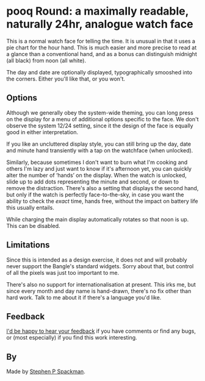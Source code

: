 # pooq Round: a maximally readable, naturally 24hr, analogue watch face

This is a normal watch face for telling the time.
It is unusual in that it uses a pie chart for the hour hand. This is much easier and
more precise to read at a glance than a conventional hand, and as a bonus can distinguish
midnight (all black) from noon (all white).

The day and date are optionally displayed, typographically smooshed into the corners.
Either you'll like that, or you won't.

## Options

Although we generally obey the system-wide theming, you can long press on the display for a menu of additional options specific to the face.
We don't observe the system 12/24 setting, since it the design of the face is equally good in either interpretation.

If you like an uncluttered display style, you can still bring up the day, date and minute hand transiently with a tap on the watchface (when unlocked).

Similarly, because sometimes I don't want to burn what I'm cooking and others I'm lazy and just want to know if it's afternoon yet,
you can quickly alter the number of ‘hands’ on the display. When the watch is unlocked, slide up to add dots representing the minute and second,
or down to remove the distraction. There's also a setting that displays the second hand, but only if the watch is perfectly face-to-the-sky,
in case you want the ability to check the _exact_ time, hands free, without the impact on battery life this usually entails.

While charging the main display automatically rotates so that noon is up. This can be disabled.

## Limitations

Since this is intended as a design exercise, it does not and will probably never support the Bangle's standard widgets.
Sorry about that, but control of all the pixels was just too important to me.

There's also no support for internationalisation at present. This irks me, but since every month and day name is hand-drawn, 
there's no fix other than hard work. Talk to me about it if there's a language you'd like.

## Feedback

[I'd be happy to hear your feedback](https://www.github.com/stephenPspackman) if you have comments or find any bugs, or (most especially)
if you find this work interesting.

## By

Made by [Stephen P Spackman](https://www.github.com/stephenPspackman).
